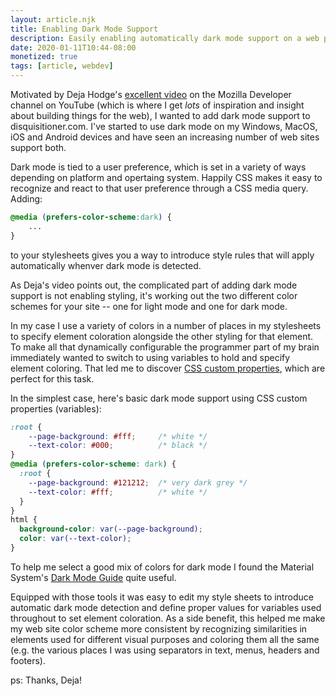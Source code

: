 ```yaml
---
layout: article.njk
title: Enabling Dark Mode Support
description: Easily enabling automatically dark mode support on a web page/site using CSS, as I've done here on disquisitioner.com
date: 2020-01-11T10:44-08:00
monetized: true
tags: [article, webdev]
---
```

Motivated by Deja Hodge's [excellent video](https://www.youtube.com/watch?v=jmepqJ5UbuM) on the Mozilla Developer channel on YouTube (which is where I get _lots_ of inspiration and insight about building things for the web), I wanted to add dark mode support to disquisitioner.com.  I've started to use dark mode on my Windows, MacOS, iOS and Android devices and have seen an increasing number of web sites support both.

Dark mode is tied to a user preference, which is set in a variety of ways depending on platform and opertaing system.  Happily CSS makes it easy to recognize and react to that user preference through a CSS media query.  Adding:
```css
@media (prefers-color-scheme:dark) {
    ...
}
```
to your stylesheets gives you a way to introduce style rules that will apply automatically whenver dark mode is detected.

As Deja's video points out, the complicated part of adding dark mode support is not enabling styling, it's working out the two different color schemes for your site -- one for light mode and one for dark mode.

In my case I use a variety of colors in a number of places in my stylesheets to specify element coloration alongside the other styling for that element.  To make all that dynamically configurable the programmer part of my brain immediately wanted to switch to using variables to hold and specify element coloring.  That led me to discover [CSS custom properties](https://developer.mozilla.org/en-US/docs/Web/CSS/Using_CSS_custom_properties), which are perfect for this task.

In the simplest case, here's basic dark mode support using CSS custom properties (variables):
```css
:root {
    --page-background: #fff;     /* white */
    --text-color: #000;          /* black */
}
@media (prefers-color-scheme: dark) {
  :root {
    --page-background: #121212;  /* very dark grey */
    --text-color: #fff;          /* white */
  }
}
html {
  background-color: var(--page-background);
  color: var(--text-color);
}
```
To help me select a good mix of colors for dark mode I found the Material System's [Dark Mode Guide](https://material.io/design/color/dark-theme.html) quite useful.

Equipped with those tools it was easy to edit my style sheets to introduce automatic dark mode detection and define proper values for variables used throughout to set element coloration.  As a side benefit, this helped me make my web site color scheme more consistent by recognizing similarities in elements used for different visual purposes and coloring them all the same (e.g. the various places I was using separators in text, menus, headers and footers).

ps: Thanks, Deja!
